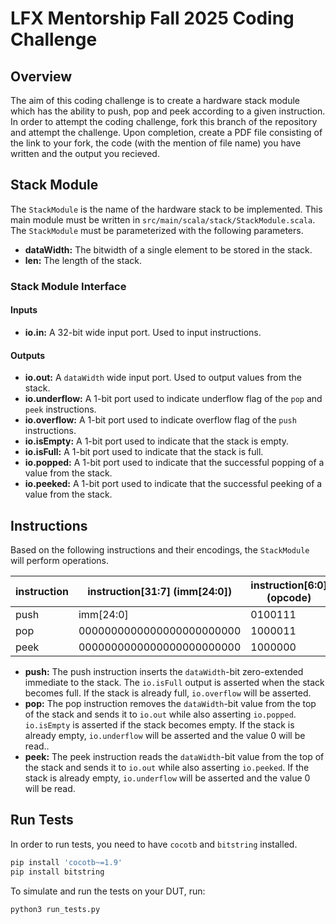 LFX Mentorship Fall 2025 Coding Challenge
=======================

## Overview

The aim of this coding challenge is to create a hardware stack module which has the ability to push, pop and peek according to a given instruction. In order to attempt the coding challenge, fork this branch of the repository and attempt the challenge. Upon completion, create a PDF file consisting of the link to your fork, the code (with the mention of file name) you have written and the output you recieved.

## Stack Module

The `StackModule` is the name of the hardware stack to be implemented. This main module must be written in `src/main/scala/stack/StackModule.scala`. The `StackModule` must be parameterized with the following parameters.
- **dataWidth:** The bitwidth of a single element to be stored in the stack.
- **len:** The length of the stack.

### Stack Module Interface

#### Inputs

- **io.in:** A 32-bit wide input port. Used to input instructions.

#### Outputs

- **io.out:** A `dataWidth` wide input port. Used to output values from the stack.
- **io.underflow:** A 1-bit port used to indicate underflow flag of the `pop` and `peek` instructions.
- **io.overflow:** A 1-bit port used to indicate overflow flag of the `push` instructions.
- **io.isEmpty:** A 1-bit port used to indicate that the stack is empty.
- **io.isFull:** A 1-bit port used to indicate that the stack is full.
- **io.popped:** A 1-bit port used to indicate that the successful popping of a value from the stack.
- **io.peeked:** A 1-bit port used to indicate that the successful peeking of a value from the stack.

## Instructions

Based on the following instructions and their encodings, the `StackModule` will perform operations.

| instruction | instruction[31:7] (imm[24:0]) | instruction[6:0] (opcode) |
| - | - | - |
| push | imm[24:0] | 0100111 |
| pop | 0000000000000000000000000 | 1000011 |
| peek | 0000000000000000000000000 | 1000000 |

- **push:** The push instruction inserts the `dataWidth`-bit zero-extended immediate to the stack. The `io.isFull` output is asserted when the stack becomes full. If the stack is already full, `io.overflow` will be asserted.
- **pop:** The pop instruction removes the `dataWidth`-bit value from the top of the stack and sends it to `io.out` while also asserting `io.popped`. `io.isEmpty` is asserted if the stack becomes empty. If the stack is already empty, `io.underflow` will be asserted and the value 0 will be read..
- **peek:** The peek instruction reads the `dataWidth`-bit value from the top of the stack and sends it to `io.out` while also asserting `io.peeked`. If the stack is already empty, `io.underflow` will be asserted and the value 0 will be read.

## Run Tests

In order to run tests, you need to have `cocotb` and `bitstring` installed.
```sh
pip install 'cocotb~=1.9'
pip install bitstring
```

To simulate and run the tests on your DUT, run:
```sh
python3 run_tests.py
```
